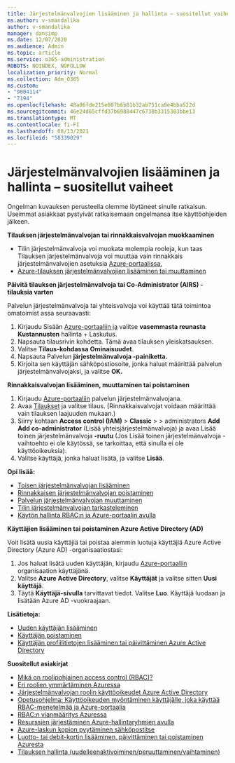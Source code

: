 ```yaml
---
title: Järjestelmänvalvojien lisääminen ja hallinta – suositellut vaiheet
ms.author: v-smandalika
author: v-smandalika
manager: dansimp
ms.date: 12/07/2020
ms.audience: Admin
ms.topic: article
ms.service: o365-administration
ROBOTS: NOINDEX, NOFOLLOW
localization_priority: Normal
ms.collection: Adm_O365
ms.custom:
- "9004114"
- "7194"
ms.openlocfilehash: 48a06fde215e007b6b81b32ab751ca8e4bba522d
ms.sourcegitcommit: 46e24d65cffd37b6988447c6738b3315303bbe13
ms.translationtype: MT
ms.contentlocale: fi-FI
ms.lasthandoff: 08/13/2021
ms.locfileid: "58339029"
---
```

# <a name="how-to-add-and-manage-administrators---recommended-steps"></a>Järjestelmänvalvojien lisääminen ja hallinta – suositellut vaiheet

Ongelman kuvauksen perusteella olemme löytäneet sinulle ratkaisun. Useimmat asiakkaat pystyivät ratkaisemaan ongelmansa itse käyttöohjeiden jälkeen.

**Tilauksen järjestelmänvalvojan tai rinnakkaisvalvojan muokkaaminen**

- Tilin järjestelmänvalvoja voi muokata molempia rooleja, kun taas Tilauksen järjestelmänvalvoja voi muuttaa vain rinnakkais järjestelmänvalvojien asetuksia [Azure-portaalissa.](https://ms.portal.azure.com/#home)
- [Azure-tilauksen järjestelmänvalvojien lisääminen tai muuttaminen](https://docs.microsoft.com/azure/cost-management-billing/manage/add-change-subscription-administrator)

**Päivitä tilauksen järjestelmänvalvoja tai Co-Administrator (AIRS) -tilauksia varten**

Palvelun järjestelmänvalvoja tai yhteisvalvoja voi käyttää tätä toimintoa omatoimist assa seuraavasti:

1. Kirjaudu Sisään [Azure-portaaliin ja](https://ms.portal.azure.com/#home) valitse **vasemmasta reunasta Kustannusten** hallinta + Laskutus.
2. Napsauta tilausrivin kohdetta. Tämä avaa tilauksen yleiskatsauksen.
3. Valitse **Tilaus-kohdassa** **Ominaisuudet**. 
4. Napsauta Palvelun **järjestelmänvalvoja -painiketta.**
5. Kirjoita sen käyttäjän sähköpostiosoite, jonka haluat määrittää palvelun järjestelmänvalvojaksi, ja valitse **OK.**

**Rinnakkaisvalvojan lisääminen, muuttaminen tai poistaminen**

1. Kirjaudu [Azure-portaaliin](https://ms.portal.azure.com/#home) palvelun järjestelmänvalvojana.
2. Avaa [Tilaukset](https://ms.portal.azure.com/#blade/Microsoft_Azure_Billing/SubscriptionsBlade) ja valitse tilaus. (Rinnakkaisvalvojat voidaan määrittää vain tilauksen laajuuden mukaan.)
3. Siirry kohtaan **Access control (IAM)**  >  **Classic**  >    >  administrators **Add Add co-administrator** (Lisää yhteisjärjestelmänvalvoja) ja avaa Lisää toinen järjestelmänvalvoja **-ruutu** (Jos Lisää toinen järjestelmänvalvoja -vaihtoehto ei ole käytössä, se tarkoittaa, että sinulla ei ole käyttöoikeuksia).
4. Valitse käyttäjä, jonka haluat lisätä, ja valitse **Lisää**.

**Opi lisää:**
- [Toisen järjestelmänvalvojan lisääminen](https://docs.microsoft.com/azure/role-based-access-control/classic-administrators)
- [Rinnakkaisen järjestelmänvalvojan poistaminen](https://docs.microsoft.com/azure/role-based-access-control/classic-administrators)
- [Palvelun järjestelmänvalvojan muuttaminen](https://docs.microsoft.com/azure/role-based-access-control/classic-administrators)
- [Tilin järjestelmänvalvojan tarkasteleminen](https://docs.microsoft.com/azure/role-based-access-control/classic-administrators)
- [Käytön hallinta RBAC:n ja Azure-portaalin avulla](https://docs.microsoft.com/azure/role-based-access-control/role-assignments-portal)

**Käyttäjien lisääminen tai poistaminen Azure Active Directory (AD)**

Voit lisätä uusia käyttäjiä tai poistaa aiemmin luotuja käyttäjiä Azure Active Directory (Azure AD) -organisaatiostasi:

1. Jos haluat lisätä uuden käyttäjän, kirjaudu [Azure-portaaliin](https://ms.portal.azure.com/#home) organisaation käyttäjänä.
2. Valitse **Azure Active Directory**, valitse **Käyttäjät** ja valitse sitten **Uusi käyttäjä**.
3. Täytä **Käyttäjä-sivulla** tarvittavat tiedot. Valitse **Luo**. Käyttäjä luodaan ja lisätään Azure AD -vuokraajaan.

**Lisätietoja:**

- [Uuden käyttäjän lisääminen](https://docs.microsoft.com/azure/active-directory/fundamentals/add-users-azure-active-directory)
- [Käyttäjän poistaminen](https://docs.microsoft.com/azure/active-directory/fundamentals/add-users-azure-active-directory)
- [Käyttäjän profiilitietojen lisääminen tai päivittäminen Azure Active Directory](https://docs.microsoft.com/azure/active-directory/fundamentals/active-directory-users-profile-azure-portal)

**Suositellut asiakirjat**

- [Mikä on roolipohjainen access control (RBAC)?](https://docs.microsoft.com/azure/role-based-access-control/overview)
- [Eri roolien ymmärtäminen Azuressa](https://docs.microsoft.com/azure/role-based-access-control/rbac-and-directory-admin-roles)
- [Järjestelmänvalvojan roolin käyttöoikeudet Azure Active Directory](https://docs.microsoft.com/azure/active-directory/roles/permissions-reference)
- [Opetusohjelma: Käyttöoikeuden myöntäminen käyttäjälle, joka käyttää RBAC-menetelmää ja Azure-portaalia](https://docs.microsoft.com/azure/role-based-access-control/quickstart-assign-role-user-portal)
- [RBAC:n vianmääritys Azuressa](https://docs.microsoft.com/azure/role-based-access-control/troubleshooting)
- [Resurssien järjestäminen Azure-hallintaryhmien avulla](https://docs.microsoft.com/azure/governance/management-groups/overview)
- [Azure-laskun kopion pyytäminen sähköpostitse](https://azure.microsoft.com/blog/azure-email-invoices/)
- [Luotto- tai debit-kortin lisääminen, päivittäminen tai poistaminen Azuresta](https://docs.microsoft.com/azure/cost-management-billing/manage/change-credit-card)
- [Tilauksen hallinta (uudelleenaktivoiminen/peruuttaminen/vaihtaminen)](https://docs.microsoft.com/azure/cost-management-billing/manage/subscription-disabled)



